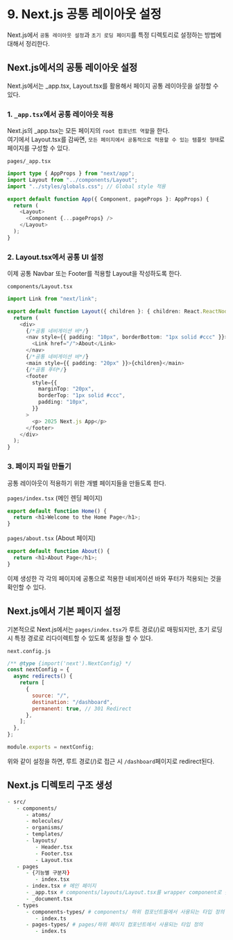 # 9. Next.js 공통 레이아웃 설정

Next.js에서 `공통 레이아웃 설정`과 `초기 로딩 페이지`를 특정 디렉토리로 설정하는 방법에 대해서 정리한다.

## Next.js에서의 공통 레이아웃 설정

Next.js에서는 \_app.tsx, Layout.tsx를 활용해서 페이지 공통 레이아웃을 설정할 수 있다.

### 1. `_app.tsx`에서 공통 레이아웃 적용

Next.js의 \_app.tsx는 모든 페이지의 `root 컴포넌트 역할`을 한다.  
여기에서 Layout.tsx를 감싸면, `모든 페이지에서 공통적으로 적용할 수 있는 템플릿 형태`로 페이지를 구성할 수 있다.

`pages/_app.tsx`

```typescript
import type { AppProps } from "next/app";
import Layout from "../components/Layout";
import "../styles/globals.css"; // Global style 적용

export default function App({ Component, pageProps }: AppProps) {
  return (
    <Layout>
      <Component {...pageProps} />
    </Layout>
  );
}
```

### 2. Layout.tsx에서 공통 UI 설정

이제 공통 Navbar 또는 Footer를 적용할 Layout을 작성하도록 한다.

`components/Layout.tsx`

```typescript
import Link from "next/link";

export default function Layout({ children }: { children: React.ReactNode }) {
  return (
    <div>
      {/*공통 네비게이션 바*/}
      <nav style={{ padding: "10px", borderBottom: "1px solid #ccc" }}>
        <Link href="/">About</Link>
      </nav>
      {/*공통 네비게이션 바*/}
      <main style={{ padding: "20px" }}>{children}</main>
      {/*공통 푸터*/}
      <footer
        style={{
          marginTop: "20px",
          borderTop: "1px solid #ccc",
          padding: "10px",
        }}
      >
        <p> 2025 Next.js App</p>
      </footer>
    </div>
  );
}
```

### 3. 페이지 파일 만들기

공통 레이아웃이 적용하기 위한 개별 페이지들을 만들도록 한다.

`pages/index.tsx` (메인 렌딩 페이지)

```typescript
export default function Home() {
  return <h1>Welcome to the Home Page</h1>;
}
```

`pages/about.tsx` (About 페이지)

```typescript
export default function About() {
  return <h1>About Page</h1>;
}
```

이제 생성한 각 각의 페이지에 공통으로 적용한 네비게이션 바와 푸터가 적용되는 것을 확인할 수 있다.

## Next.js에서 기본 페이지 설정

기본적으로 Next.js에서는 `pages/index.tsx`가 루트 경로(/)로 매핑되지만, 초기 로딩 시 특정 경로로 리다이렉트할 수 있도록 설정을 할 수 있다.

`next.config.js`

```js
/** @type {import('next').NextConfig} */
const nextConfig = {
  async redirects() {
    return [
      {
        source: "/",
        destination: "/dashboard",
        permanent: true, // 301 Redirect
      },
    ];
  },
};

module.exports = nextConfig;
```

위와 같이 설정을 하면, 루트 경로(/)로 접근 시 `/dashboard`페이지로 redirect된다.

## Next.js 디렉토리 구조 생성

```zsh
- src/
   - components/
      - atoms/
      - molecules/
      - organisms/
      - templates/
      - layouts/
         - Header.tsx
         - Footer.tsx
         - Layout.tsx
   - pages
      - {기능별 구분자}
         - index.tsx
      - index.tsx # 메인 페이지
      - _app.tsx # components/layouts/Layout.tsx를 wrapper component로 갖는 컴포넌트
      - _document.tsx
   - types
      - components-types/ # components/ 하위 컴포넌트들에서 사용되는 타입 정의
         - index.ts
      - pages-types/ # pages/하위 페이지 컴포넌트에서 사용되는 타입 정의
         - index.ts
```
